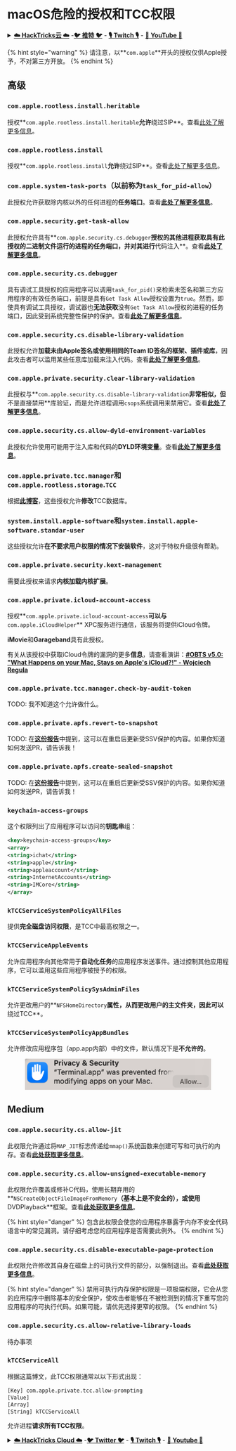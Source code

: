 # macOS危险的授权和TCC权限

<details>

<summary><a href="https://cloud.hacktricks.xyz/pentesting-cloud/pentesting-cloud-methodology"><strong>☁️ HackTricks云 ☁️</strong></a> -<a href="https://twitter.com/hacktricks_live"><strong>🐦 推特 🐦</strong></a> - <a href="https://www.twitch.tv/hacktricks_live/schedule"><strong>🎙️ Twitch 🎙️</strong></a> - <a href="https://www.youtube.com/@hacktricks_LIVE"><strong>🎥 YouTube 🎥</strong></a></summary>

* 你在一家**网络安全公司**工作吗？想要在HackTricks中看到你的**公司广告**吗？或者你想要**获取PEASS的最新版本或下载PDF格式的HackTricks**吗？请查看[**订阅计划**](https://github.com/sponsors/carlospolop)！
* 发现我们的独家[**NFTs**](https://opensea.io/collection/the-peass-family)收藏品[**The PEASS Family**](https://opensea.io/collection/the-peass-family)
* 获取[**官方PEASS和HackTricks周边产品**](https://peass.creator-spring.com)
* **加入**[**💬**](https://emojipedia.org/speech-balloon/) [**Discord群组**](https://discord.gg/hRep4RUj7f) 或 [**Telegram群组**](https://t.me/peass) 或 **关注**我在**Twitter**上的[**🐦**](https://github.com/carlospolop/hacktricks/tree/7af18b62b3bdc423e11444677a6a73d4043511e9/\[https:/emojipedia.org/bird/README.md)[**@carlospolopm**](https://twitter.com/hacktricks\_live)**。**
* **通过向**[**hacktricks repo**](https://github.com/carlospolop/hacktricks) **和**[**hacktricks-cloud repo**](https://github.com/carlospolop/hacktricks-cloud) **提交PR来分享你的黑客技巧。**

</details>

{% hint style="warning" %}
请注意，以**`com.apple`**开头的授权仅供Apple授予，不对第三方开放。
{% endhint %}

## 高级

### `com.apple.rootless.install.heritable`

授权**`com.apple.rootless.install.heritable`**允许**绕过SIP**。查看[此处了解更多信息](macos-sip.md#com.apple.rootless.install.heritable)。

### **`com.apple.rootless.install`**

授权**`com.apple.rootless.install`**允许**绕过SIP**。查看[此处了解更多信息](macos-sip.md#com.apple.rootless.install)。

### **`com.apple.system-task-ports`（以前称为`task_for_pid-allow`）**

此授权允许获取除内核以外的任何进程的**任务端口**。查看[**此处了解更多信息**](../mac-os-architecture/macos-ipc-inter-process-communication/)。

### `com.apple.security.get-task-allow`

此授权允许具有**`com.apple.security.cs.debugger`**授权的其他进程获取具有此授权的二进制文件运行的进程的任务端口，并对其进行**代码注入**。查看[**此处了解更多信息**](../mac-os-architecture/macos-ipc-inter-process-communication/)。

### `com.apple.security.cs.debugger`

具有调试工具授权的应用程序可以调用`task_for_pid()`来检索未签名和第三方应用程序的有效任务端口，前提是具有`Get Task Allow`授权设置为`true`。然而，即使具有调试工具授权，调试器也**无法获取**没有`Get Task Allow`授权的进程的任务端口，因此受到系统完整性保护的保护。查看[**此处了解更多信息**](https://developer.apple.com/documentation/bundleresources/entitlements/com\_apple\_security\_cs\_debugger)。

### `com.apple.security.cs.disable-library-validation`

此授权允许**加载未由Apple签名或使用相同的Team ID签名的框架、插件或库**，因此攻击者可以滥用某些任意库加载来注入代码。查看[**此处了解更多信息**](https://developer.apple.com/documentation/bundleresources/entitlements/com\_apple\_security\_cs\_disable-library-validation)。

### `com.apple.private.security.clear-library-validation`

此授权与**`com.apple.security.cs.disable-library-validation`**非常相似，但**不是直接禁用**库验证，而是允许进程调用`csops`系统调用来禁用它。查看[**此处了解更多信息**](https://theevilbit.github.io/posts/com.apple.private.security.clear-library-validation/)。

### `com.apple.security.cs.allow-dyld-environment-variables`

此授权允许使用可能用于注入库和代码的**DYLD环境变量**。查看[**此处了解更多信息**](https://developer.apple.com/documentation/bundleresources/entitlements/com\_apple\_security\_cs\_allow-dyld-environment-variables)。

### `com.apple.private.tcc.manager`和`com.apple.rootless.storage`.`TCC`

根据[**此博客**](https://objective-see.org/blog/blog\_0x4C.html)，这些授权允许**修改**TCC数据库。

### **`system.install.apple-software`**和**`system.install.apple-software.standar-user`**

这些授权允许**在不要求用户权限的情况下安装软件**，这对于特权升级很有帮助。

### `com.apple.private.security.kext-management`

需要此授权来请求**内核加载内核扩展**。

### **`com.apple.private.icloud-account-access`**

授权**`com.apple.private.icloud-account-access`**可以与**`com.apple.iCloudHelper`** XPC服务进行通信，该服务将提供iCloud令牌。

**iMovie**和**Garageband**具有此授权。

有关从该授权中获取iCloud令牌的漏洞的更多**信息**，请查看演讲：[**#OBTS v5.0: "What Happens on your Mac, Stays on Apple's iCloud?!" - Wojciech Regula**](https://www.youtube.com/watch?v=\_6e2LhmxVc0)
### `com.apple.private.tcc.manager.check-by-audit-token`

TODO: 我不知道这个允许做什么。

### `com.apple.private.apfs.revert-to-snapshot`

TODO: 在[**这份报告**](https://jhftss.github.io/The-Nightmare-of-Apple-OTA-Update/)中提到，这可以在重启后更新受SSV保护的内容。如果你知道如何发送PR，请告诉我！

### `com.apple.private.apfs.create-sealed-snapshot`

TODO: 在[**这份报告**](https://jhftss.github.io/The-Nightmare-of-Apple-OTA-Update/)中提到，这可以在重启后更新受SSV保护的内容。如果你知道如何发送PR，请告诉我！

### `keychain-access-groups`

这个权限列出了应用程序可以访问的**钥匙串**组：
```xml
<key>keychain-access-groups</key>
<array>
<string>ichat</string>
<string>apple</string>
<string>appleaccount</string>
<string>InternetAccounts</string>
<string>IMCore</string>
</array>
```
### **`kTCCServiceSystemPolicyAllFiles`**

提供**完全磁盘访问权限**，是TCC中最高权限之一。

### **`kTCCServiceAppleEvents`**

允许应用程序向其他常用于**自动化任务**的应用程序发送事件。通过控制其他应用程序，它可以滥用这些应用程序被授予的权限。

### **`kTCCServiceSystemPolicySysAdminFiles`**

允许更改用户的**`NFSHomeDirectory`**属性，从而更改用户的主文件夹，因此可以**绕过TCC**。

### **`kTCCServiceSystemPolicyAppBundles`**

允许修改应用程序包（app.app内部）中的文件，默认情况下是**不允许的**。

<figure><img src="../../../.gitbook/assets/image (2).png" alt=""><figcaption></figcaption></figure>

## Medium

### `com.apple.security.cs.allow-jit`

此权限允许通过将`MAP_JIT`标志传递给`mmap()`系统函数来创建可写和可执行的内存。查看[**此处获取更多信息**](https://developer.apple.com/documentation/bundleresources/entitlements/com\_apple\_security\_cs\_allow-jit)。

### `com.apple.security.cs.allow-unsigned-executable-memory`

此权限允许覆盖或修补C代码，使用长期弃用的**`NSCreateObjectFileImageFromMemory`**（基本上是不安全的），或使用**DVDPlayback**框架。查看[**此处获取更多信息**](https://developer.apple.com/documentation/bundleresources/entitlements/com\_apple\_security\_cs\_allow-unsigned-executable-memory)。

{% hint style="danger" %}
包含此权限会使您的应用程序暴露于内存不安全代码语言中的常见漏洞。请仔细考虑您的应用程序是否需要此例外。
{% endhint %}

### `com.apple.security.cs.disable-executable-page-protection`

此权限允许修改其自身在磁盘上的可执行文件的部分，以强制退出。查看[**此处获取更多信息**](https://developer.apple.com/documentation/bundleresources/entitlements/com\_apple\_security\_cs\_disable-executable-page-protection)。

{% hint style="danger" %}
禁用可执行内存保护权限是一项极端权限，它会从您的应用程序中删除基本的安全保护，使攻击者能够在不被检测到的情况下重写您的应用程序的可执行代码。如果可能，请优先选择更窄的权限。
{% endhint %}

### `com.apple.security.cs.allow-relative-library-loads`

待办事项

### `kTCCServiceAll`

根据这篇博文，此TCC权限通常以以下形式出现：
```
[Key] com.apple.private.tcc.allow-prompting
[Value]
[Array]
[String] kTCCServiceAll
```
允许进程**请求所有TCC权限**。

<details>

<summary><a href="https://cloud.hacktricks.xyz/pentesting-cloud/pentesting-cloud-methodology"><strong>☁️ HackTricks Cloud ☁️</strong></a> -<a href="https://twitter.com/hacktricks_live"><strong>🐦 Twitter 🐦</strong></a> - <a href="https://www.twitch.tv/hacktricks_live/schedule"><strong>🎙️ Twitch 🎙️</strong></a> - <a href="https://www.youtube.com/@hacktricks_LIVE"><strong>🎥 Youtube 🎥</strong></a></summary>

* 你在**网络安全公司**工作吗？想要在HackTricks中看到你的**公司广告**吗？或者你想要**获取PEASS的最新版本或下载PDF格式的HackTricks**吗？请查看[**订阅计划**](https://github.com/sponsors/carlospolop)！
* 发现我们的独家[**NFTs**](https://opensea.io/collection/the-peass-family)收藏品——[**The PEASS Family**](https://opensea.io/collection/the-peass-family)
* 获得[**官方PEASS和HackTricks周边产品**](https://peass.creator-spring.com)
* **加入**[**💬**](https://emojipedia.org/speech-balloon/) [**Discord群组**](https://discord.gg/hRep4RUj7f)或[**电报群组**](https://t.me/peass)，或者**关注**我在**Twitter**上的[**🐦**](https://github.com/carlospolop/hacktricks/tree/7af18b62b3bdc423e11444677a6a73d4043511e9/\[https:/emojipedia.org/bird/README.md)[**@carlospolopm**](https://twitter.com/hacktricks\_live)**。**
* **通过向**[**hacktricks repo**](https://github.com/carlospolop/hacktricks) **和**[**hacktricks-cloud repo**](https://github.com/carlospolop/hacktricks-cloud) **提交PR来分享你的黑客技巧。**

</details>
